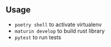  ## Usage
 
 - `poetry shell` to activate virtualenv
 - `maturin develop` to build rust library
 - `pytest` to run tests
